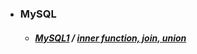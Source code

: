 * ### MySQL
  - ##### [MySQL1](https://github.com/samuel950523/winter_python/tree/master/d0109) / [inner function, join, union](https://github.com/samuel950523/winter_python/tree/master/d0110)
